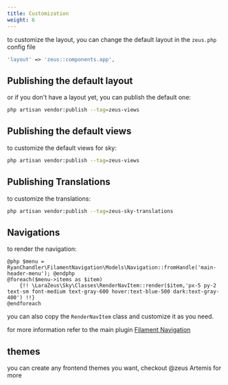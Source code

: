 ```yaml
---
title: Customization
weight: 6
---
```


to customize the layout, you can change the default layout in the `zeus.php` config file

```php
'layout' => 'zeus::components.app',
```

## Publishing the default layout

or if you don't have a layout yet, you can publish the default one:

```bash
php artisan vendor:publish --tag=zeus-views
```

## Publishing the default views

to customize the default views for sky:

```bash
php artisan vendor:publish --tag=zeus-views
```

## Publishing Translations

to customize the translations:

```bash
php artisan vendor:publish --tag=zeus-sky-translations
```


## Navigations

to render the navigation:

```
@php $menu = RyanChandler\FilamentNavigation\Models\Navigation::fromHandle('main-header-menu'); @endphp
@foreach($menu->items as $item)
    {!! \LaraZeus\Sky\Classes\RenderNavItem::render($item,'px-5 py-2 text-sm font-medium text-gray-600 hover:text-blue-500 dark:text-gray-400') !!}
@endforeach
```

you can also copy the `RenderNavItem` class and customize it as you need.

for more information refer to the main plugin [Filament Navigation](https://github.com/ryangjchandler/filament-navigation)

## themes

you can create any frontend themes you want, checkout @zeus Artemis for more
